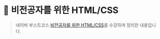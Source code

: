 # 🚀 비전공자를 위한 HTML/CSS 



> 네이버 부스트코스 [비전공자를 위한 HTML/CSS](https://www.boostcourse.org/cs120)를 수강하며 정리한 내용입니다.

